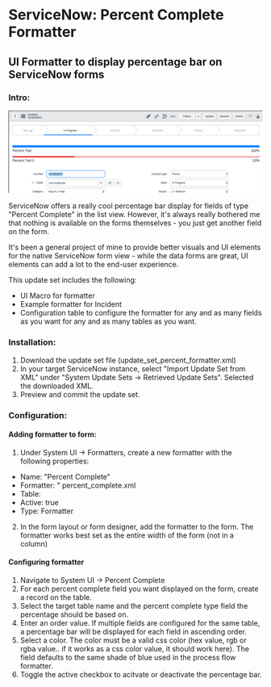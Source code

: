 # ServiceNow: Percent Complete Formatter
## UI Formatter to display percentage bar on ServiceNow forms

### Intro:
![Screenshot](https://github.com/dgimmler/servicenow-percent-complete/blob/master/Percentage%20Bars.png?raw=true)

ServiceNow offers a really cool percentage bar display for fields of type "Percent Complete" in the list view. However, it's always really bothered me that nothing is available on the forms themselves - you just get another field on the form.

It's been a general project of mine to provide better visuals and UI elements for the native ServiceNow form view - while the data forms are great, UI elements can add a lot to the end-user experience.

This update set includes the following:
- UI Macro for formatter
- Example formatter for Incident
- Configuration table to configure the formatter for any and as many fields as you want for any and as many tables as you want. 

### Installation:
1. Download the update set file (update_set_percent_formatter.xml)
2. In your target ServiceNow instance, select "Import Update Set from XML" under "System Update Sets -> Retrieved Update Sets". Selected the downloaded XML.
3. Preview and commit the update set.

### Configuration:

#### Adding formatter to form:
1. Under System UI -> Formatters, create a new formatter with the following properties:
- Name: "Percent Complete"
- Formatter: " percent_complete.xml
- Table: <target table>
- Active: true
- Type: Formatter
  
2. In the form layout or form designer, add the formatter to the form. The formatter works best set as the entire width of the form (not in a column)

#### Configuring formatter
1. Navigate to System UI -> Percent Complete
2. For each percent complete field you want displayed on the form, create a record on the table. 
3. Select the target table name and the percent complete type field the percentage should be based on.
4. Enter an order value. If multiple fields are configured for the same table, a percentage bar will be displayed for each field in ascending order.
5. Select a color. The color must be a valid css color (hex value, rgb or rgba value.. if it works as a css color value, it should work here). The field defaults to the same shade of blue used in the process flow formatter.
6. Toggle the active checkbox to acitvate or deactivate the percentage bar.
